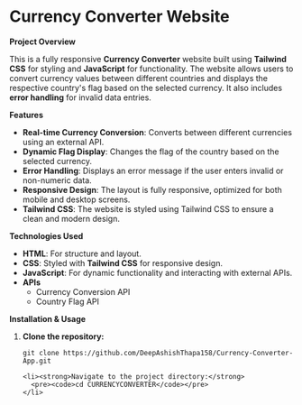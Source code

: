  <h1>Currency Converter Website</h1>

  <p><strong>Project Overview</strong></p>
  <p>
    This is a fully responsive <strong>Currency Converter</strong> website built using <strong>Tailwind CSS</strong> for styling and <strong>JavaScript</strong> for functionality. 
    The website allows users to convert currency values between different countries and displays the respective country's flag based on the selected currency. 
    It also includes <strong>error handling</strong> for invalid data entries.
  </p>

  <p><strong>Features</strong></p>
  <ul>
    <li><strong>Real-time Currency Conversion</strong>: Converts between different currencies using an external API.</li>
    <li><strong>Dynamic Flag Display</strong>: Changes the flag of the country based on the selected currency.</li>
    <li><strong>Error Handling</strong>: Displays an error message if the user enters invalid or non-numeric data.</li>
    <li><strong>Responsive Design</strong>: The layout is fully responsive, optimized for both mobile and desktop screens.</li>
    <li><strong>Tailwind CSS</strong>: The website is styled using Tailwind CSS to ensure a clean and modern design.</li>
  </ul>
  
  <p><strong>Technologies Used</strong></p>
  <ul>
    <li><strong>HTML</strong>: For structure and layout.</li>
    <li><strong>CSS</strong>: Styled with <strong>Tailwind CSS</strong> for responsive design.</li>
    <li><strong>JavaScript</strong>: For dynamic functionality and interacting with external APIs.</li>
    <li><strong>APIs</strong>
     <ul>
        <li>Currency Conversion API</li>
        <li>Country Flag API</li>
      </ul>
    </li>
  </ul>

   <p><strong>Installation & Usage</strong></p>
  <ol>
    <li><strong>Clone the repository:</strong>
      <pre><code>git clone https://github.com/DeepAshishThapa158/Currency-Converter-App.git</code></pre>
    </li>

    <li><strong>Navigate to the project directory:</strong>
      <pre><code>cd CURRENCYCONVERTER</code></pre>
    </li>
